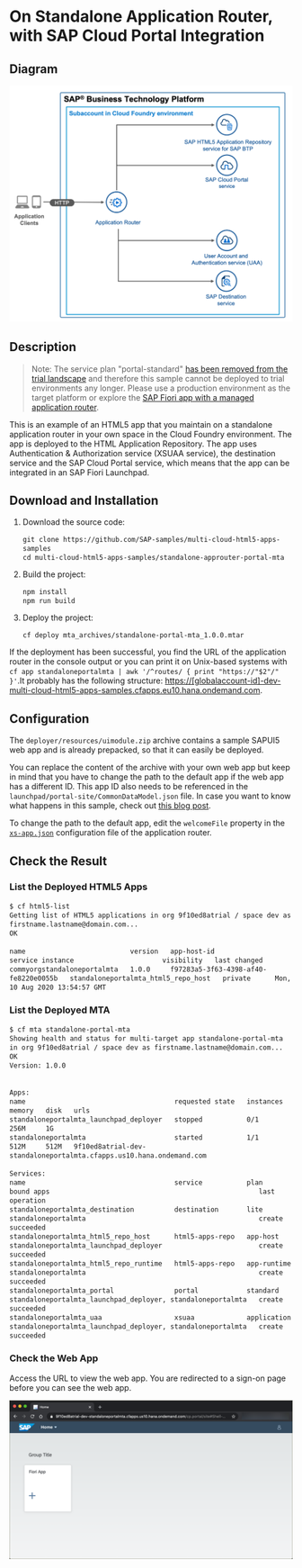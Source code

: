 # On Standalone Application Router, with SAP Cloud Portal Integration

## Diagram

![diagram](diagram.png)

## Description

> Note: The service plan "portal-standard" [has been removed from the trial landscape](https://blogs.sap.com/2019/07/22/portal-service-available-on-sap-cloud-platform-cloud-foundry-trial-account/) and therefore this sample cannot be deployed to trial environments any longer. Please use a production environment as the target platform or explore the [SAP Fiori app with a managed application router](../managed-html5-runtime-fiori-mta). 

This is an example of an HTML5 app that you maintain on a standalone application router in your own space in the Cloud Foundry environment. The app is deployed to the HTML Application Repository. The app uses Authentication & Authorization service (XSUAA service), the destination service and the SAP Cloud Portal service, which means that the app can be integrated in an SAP Fiori Launchpad.


## Download and Installation
1. Download the source code:
    ```
    git clone https://github.com/SAP-samples/multi-cloud-html5-apps-samples
    cd multi-cloud-html5-apps-samples/standalone-approuter-portal-mta
    ```
2. Build the project:
    ```
    npm install
    npm run build
    ```
3. Deploy the project:
    ```
    cf deploy mta_archives/standalone-portal-mta_1.0.0.mtar
    ```

If the deployment has been successful, you find the URL of the application router in the console output or you can print it on Unix-based systems with `cf app standaloneportalmta | awk '/^routes/ { print "https://"$2"/" }'`.It probably has the following structure: <https://[globalaccount-id]-dev-multi-cloud-html5-apps-samples.cfapps.eu10.hana.ondemand.com>.


## Configuration

The `deployer/resources/uimodule.zip` archive contains a sample SAPUI5 web app and is already prepacked, so that it can easily be deployed.

You can replace the content of the archive with your own web app but keep in mind that you have to change the path to the default app if the web app has a different ID. This app ID also needs to be referenced in the `launchpad/portal-site/CommonDataModel.json` file. In case you want to know what happens in this sample, check out [this blog post](https://blogs.sap.com/2020/06/22/understanding-the-nuts-and-bolts-of-sap-fiori-development-for-cloud-foundry/).

To change the path to the default app, edit the `welcomeFile` property in the [`xs-app.json`](router/xs-app.json) configuration file of the application router.

## Check the Result

### List the Deployed HTML5 Apps
```
$ cf html5-list                                     
Getting list of HTML5 applications in org 9f10ed8atrial / space dev as firstname.lastname@domain.com...
OK

name                          version   app-host-id                            service instance                      visibility   last changed   
commyorgstandaloneportalmta   1.0.0     f97283a5-3f63-4398-af40-fe8220e0055b   standaloneportalmta_html5_repo_host   private      Mon, 10 Aug 2020 13:54:57 GMT  
```

### List the Deployed MTA

```
$ cf mta standalone-portal-mta
Showing health and status for multi-target app standalone-portal-mta in org 9f10ed8atrial / space dev as firstname.lastname@domain.com...
OK
Version: 1.0.0


Apps:
name                                     requested state   instances   memory   disk   urls   
standaloneportalmta_launchpad_deployer   stopped           0/1         256M     1G        
standaloneportalmta                      started           1/1         512M     512M   9f10ed8atrial-dev-standaloneportalmta.cfapps.us10.hana.ondemand.com   

Services:
name                                     service           plan          bound apps                                                    last operation   
standaloneportalmta_destination          destination       lite          standaloneportalmta                                           create succeeded   
standaloneportalmta_html5_repo_host      html5-apps-repo   app-host      standaloneportalmta_launchpad_deployer                        create succeeded   
standaloneportalmta_html5_repo_runtime   html5-apps-repo   app-runtime   standaloneportalmta                                           create succeeded   
standaloneportalmta_portal               portal            standard      standaloneportalmta_launchpad_deployer, standaloneportalmta   create succeeded   
standaloneportalmta_uaa                  xsuaa             application   standaloneportalmta_launchpad_deployer, standaloneportalmta   create succeeded   
```

### Check the Web App

Access the URL to view the web app. You are redirected to a sign-on page before you can see the web app.

![webapp](result.png)
